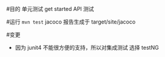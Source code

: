 #目的
单元测试 get started 
API 测试


#运行
`mvn test`
jacoco 报告生成于 target/site/jacoco

#变更
- 因为 junit4  不能很方便的支持，所以对集成测试 选择 testNG




